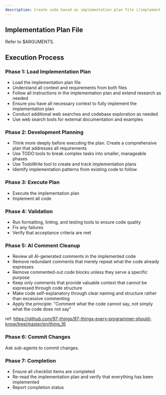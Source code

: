```yaml
---
description: Create code based on implementation plan file (/implement <path_to_plan_file>)
---
```


## Implementation Plan File
Refer to $ARGUMENTS.

## Execution Process

### Phase 1: Load Implementation Plan
- Load the implementation plan file
- Understand all context and requirements from both files
- Follow all instructions in the implementation plan and extend research as needed
- Ensure you have all necessary context to fully implement the implementation plan
- Conduct additional web searches and codebase exploration as needed
- Use web search tools for external documentation and examples

### Phase 2: Development Planning
- Think more deeply before executing the plan. Create a comprehensive plan that addresses all requirements
- Use TODO tools to break complex tasks into smaller, manageable phases
- Use TodoWrite tool to create and track implementation plans
- Identify implementation patterns from existing code to follow

### Phase 3: Execute Plan
- Execute the implementation plan
- Implement all code

### Phase 4: Validation
- Run formatting, linting, and testing tools to ensure code quality
- Fix any failures
- Verify that acceptance criteria are met

### Phase 5: AI Comment Cleanup
- Review all AI-generated comments in the implemented code
- Remove redundant comments that merely repeat what the code already expresses
- Remove commented-out code blocks unless they serve a specific purpose
- Keep only comments that provide valuable context that cannot be expressed through code structure
- Make code self-explanatory through clear naming and structure rather than excessive commenting
- Apply the principle: "Comment what the code cannot say, not simply what the code does not say"

ref: https://github.com/97-things/97-things-every-programmer-should-know/tree/master/en/thing_16

### Phase 6: Commit Changes
Ask sub-agents to commit changes.

### Phase 7: Completion
- Ensure all checklist items are completed
- Re-read the implementation plan and verify that everything has been implemented
- Report completion status

